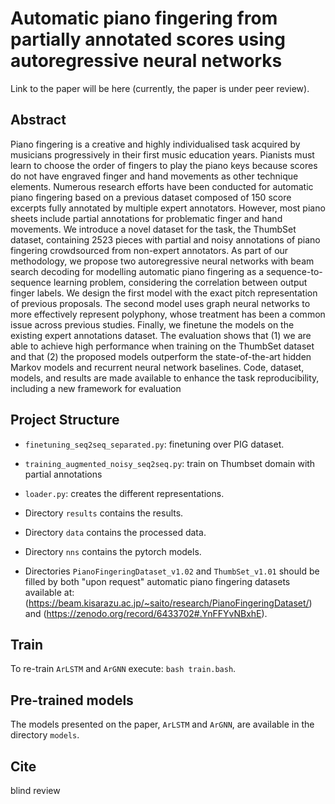 # Automatic piano fingering from partially annotated scores using autoregressive neural networks

Link to the paper will be here (currently, the paper is under peer review).

## Abstract

Piano fingering is a creative and highly individualised task acquired by musicians progressively in their first music education years. Pianists must learn to choose the order of fingers to play the piano keys because scores do not have engraved finger and hand movements as other technique elements. Numerous research efforts have been conducted for automatic piano fingering based on a previous dataset composed of 150 score excerpts fully annotated by multiple expert annotators. However, most piano sheets include partial annotations for problematic finger and hand movements. We introduce a novel dataset for the task, the ThumbSet dataset, containing 2523 pieces with partial and noisy annotations of piano fingering crowdsourced from non-expert annotators. As part of our methodology, we propose two autoregressive neural networks with beam search decoding for modelling automatic piano fingering as a sequence-to-sequence learning problem, considering the correlation between output finger labels. We design the first model with the exact pitch representation of previous proposals. The second model uses graph neural networks to more effectively represent polyphony, whose treatment has been a common issue across previous studies. Finally, we finetune the models on the existing expert annotations dataset. The evaluation shows that (1) we are able to achieve high performance when training on the ThumbSet dataset and that (2) the proposed models outperform the state-of-the-art hidden Markov models and recurrent neural network baselines. Code, dataset, models, and results are made available to enhance the task reproducibility, including a new framework for evaluation

## Project Structure

- `finetuning_seq2seq_separated.py`: finetuning over PIG dataset.

- `training_augmented_noisy_seq2seq.py`: train on Thumbset domain with partial annotations

- `loader.py`: creates the different representations.

- Directory `results` contains the results.


- Directory `data` contains the processed data.

- Directory `nns` contains the pytorch models.

- Directories `PianoFingeringDataset_v1.02` and `ThumbSet_v1.01` should be filled by both "upon request" automatic piano fingering datasets available at: (https://beam.kisarazu.ac.jp/~saito/research/PianoFingeringDataset/) and (https://zenodo.org/record/6433702#.YnFFYvNBxhE).

## Train

To re-train `ArLSTM` and `ArGNN` execute: `bash train.bash`.

## Pre-trained models

The models presented on the paper, `ArLSTM` and `ArGNN`, are available in the directory `models`.

## Cite

blind review
